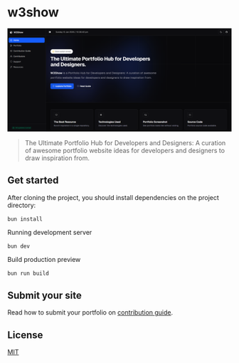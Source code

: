 # w3show

!["Banner"](/public//banner.png)

> The Ultimate Portfolio Hub for Developers and Designers: A curation of awesome portfolio website ideas for developers and designers to draw inspiration from.

## Get started

After cloning the project, you should install dependencies on the project directory:
```shell
bun install
```
Running development server
```shell
bun dev
```
Build production preview
```bash
bun run build
```
## Submit your site
Read how to submit your portfolio on [contribution guide](./components//section//guide//content.mdx).

## License
[MIT](./LICENSE)
